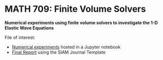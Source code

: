 # MATH 709: Finite Volume Solvers
__Numerical experiments using finite volume solvers to investigate the 1-D Elastic Wave Equations__
<!--
 <img src="https://latex.codecogs.com/svg.latex?\frac{\partial}{\partial&space;t}\sigma&space;-&space;\mu&space;\frac{\partial}{\partial&space;x}&space;v&space;=&space;0&space;" align="middle">

 <img src="https://latex.codecogs.com/svg.latex?\frac{\partial}{\partial&space;t}v&space;-&space;\frac{1}{\rho}&space;\frac{\partial}{\partial&space;x}&space;\sigma&space;=&space;0" align="middle">
-->


File of interest:

  - [Numerical experiments](https://nbviewer.jupyter.org/github/andrewdnolan/MATH-709-Final-Project/blob/master/numerical_experiments/homogenous_1D_elastic.ipynb) hosted in a Jupyter notebook  
  - [Final Report](https://github.com/andrewdnolan/MATH-709-Final-Project/blob/master/report/MATH_709_Project_2.pdf) using the SIAM Journal Template
